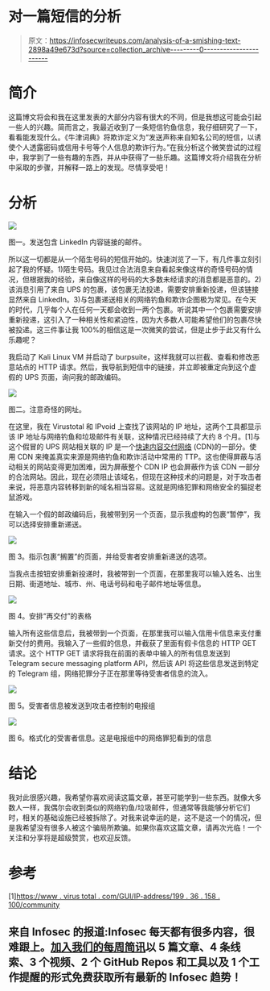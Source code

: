 # 对一篇短信的分析

> 原文：<https://infosecwriteups.com/analysis-of-a-smishing-text-2898a49e673d?source=collection_archive---------0----------------------->

# **简介**

这篇博文将会和我在这里发表的大部分内容有很大的不同，但是我想这可能会引起一些人的兴趣。简而言之，我最近收到了一条短信钓鱼信息，我仔细研究了一下，看看能发现什么。《牛津词典》将欺诈定义为“发送声称来自知名公司的短信，以诱使个人透露密码或信用卡号等个人信息的欺诈行为。”在我分析这个微笑尝试的过程中，我学到了一些有趣的东西，并从中获得了一些乐趣。这篇博文将介绍我在分析中采取的步骤，并解释一路上的发现。尽情享受吧！

# 分析

![](img/fde21cf75aeee11b8309a15c91f7a72c.png)

图一。发送包含 LinkedIn 内容链接的邮件。

所以这一切都是从一个陌生号码的短信开始的。快速浏览了一下，有几件事立刻引起了我的怀疑。1)陌生号码。我见过合法消息来自看起来像这样的奇怪号码的情况，但根据我的经验，来自像这样的号码的大多数未经请求的消息都是恶意的。2)该消息引用了来自 UPS 的包裹，该包裹无法投递，需要安排重新投递，但该链接显然来自 LinkedIn。3)与包裹递送相关的网络钓鱼和欺诈企图极为常见。在今天的时代，几乎每个人在任何一天都会收到一两个包裹。听说其中一个包裹需要安排重新投递，这引入了一种相关性和紧迫性，因为大多数人可能希望他们的包裹尽快被投递。这三件事让我 100%的相信这是一次微笑的尝试，但是止步于此又有什么乐趣呢？

我启动了 Kali Linux VM 并启动了 burpsuite，这样我就可以拦截、查看和修改恶意站点的 HTTP 请求。然后，我导航到短信中的链接，并立即被重定向到这个虚假的 UPS 页面，询问我的邮政编码。

![](img/9f4b21c529634f23c530c1945bdeff4c.png)

图二。注意奇怪的网址。

在这里，我在 Virustotal 和 IPvoid 上查找了该网站的 IP 地址，这两个工具都显示该 IP 地址与网络钓鱼和垃圾邮件有关联，这种情况已经持续了大约 8 个月。[1]与这个假冒的 UPS 网站相关联的 IP 是一个[快速内容交付网络](https://www.fastly.com/products/cdn) (CDN)的一部分。使用 CDN 来掩盖真实来源是网络钓鱼和欺诈活动中常用的 TTP。这也使得屏蔽与活动相关的网站变得更加困难，因为屏蔽整个 CDN IP 也会屏蔽作为该 CDN 一部分的合法网站。因此，现在必须阻止该域名，但现在这种技术的问题是，对于攻击者来说，将恶意内容转移到新的域名相当容易。这就是网络犯罪和网络安全的猫捉老鼠游戏。

在输入一个假的邮政编码后，我被带到另一个页面，显示我虚构的包裹“暂停”，我可以选择安排重新递送。

![](img/a4816ff4c83544d876af4b2f2efe5b2f.png)

图 3。指示包裹“搁置”的页面，并给受害者安排重新递送的选项。

当我点击按钮安排重新投递时，我被带到一个页面，在那里我可以输入姓名、出生日期、街道地址、城市、州、电话号码和电子邮件地址等信息。

![](img/21f48736a033d03bcdedf5554cee5af3.png)

图 4。安排“再交付”的表格

输入所有这些信息后，我被带到一个页面，在那里我可以输入信用卡信息来支付重新交付的费用。我输入了一些假的信息，并截获了里面有假卡信息的 HTTP GET 请求。这个 HTTP GET 请求将我在前面的表单中输入的所有信息发送到 Telegram secure messaging platform API，然后该 API 将这些信息发送到特定的 Telegram 组，网络犯罪分子正在那里等待受害者信息的流入。

![](img/b3b1c9c77abe4b5d0b50d2ff85ade6a3.png)

图 5。受害者信息被发送到攻击者控制的电报组

![](img/33bfae4e86a8d65061f637f8747e441d.png)

图 6。格式化的受害者信息。这是电报组中的网络罪犯看到的信息

# **结论**

我对此很感兴趣，我希望你喜欢阅读这篇文章，甚至可能学到一些东西。就像大多数人一样，我偶尔会收到类似的网络钓鱼/垃圾邮件，但通常等我能够分析它们时，相关的基础设施已经被拆除了。对我来说幸运的是，这不是这一个的情况，但是我希望没有很多人被这个骗局所欺骗。如果你喜欢这篇文章，请再次光临！一个关注和分享将是超级赞赏，也欢迎反馈。

# 参考

[1][https://www . virus total . com/GUI/IP-address/199 . 36 . 158 . 100/community](https://www.virustotal.com/gui/ip-address/199.36.158.100/community)

## 来自 Infosec 的报道:Infosec 每天都有很多内容，很难跟上。[加入我们的每周简讯](https://weekly.infosecwriteups.com/)以 5 篇文章、4 条线索、3 个视频、2 个 GitHub Repos 和工具以及 1 个工作提醒的形式免费获取所有最新的 Infosec 趋势！